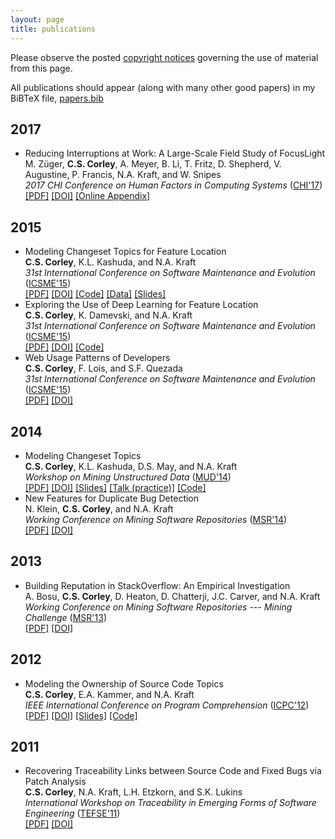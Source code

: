 ```yaml
---
layout: page
title: publications
---
```


Please observe the posted [copyright notices](/copyright) governing the use of material from
this page.

All publications should appear (along with many other good papers) in my BiBTeX
file, [papers.bib](https://github.com/cscorley/papers)

2017
----

- Reducing Interruptions at Work: A Large-Scale Field Study of FocusLight
    <br /> M. Züger, **C.S. Corley**, A. Meyer, B. Li, T. Fritz, D. Shepherd,
        V. Augustine, P. Francis, N.A. Kraft, and W. Snipes
    <br /> *2017 CHI Conference on Human Factors in Computing Systems*
        ([CHI'17](https://chi2017.acm.org))
    <br />
        [[PDF]](./pdfs/Zuger-etal_2017.pdf)
        [[DOI]](http://dx.doi.org/10.1145/3025453.3025662)
        [[Online Appendix]](https://sites.google.com/site/focuslightonline/)

2015
----

- Modeling Changeset Topics for Feature Location
    <br /> **C.S. Corley**, K.L. Kashuda, and N.A. Kraft
    <br /> *31st International Conference on Software Maintenance and Evolution*
        ([ICSME'15][])
    <br />
        [[PDF]](./pdfs/Corley-etal_2015.pdf)
        [[DOI]](https://doi.org/10.1109/ICSM.2015.7332453)
        [[Code]](https://github.com/cscorley/changeset-feature-location)
        [[Data]](./data/Corley-etal_2015)
        [[Slides]](https://speakerdeck.com/cscorley/modeling-changeset-topics-for-feature-location)
- Exploring the Use of Deep Learning for Feature Location
    <br /> **C.S. Corley**, K. Damevski, and N.A. Kraft
    <br /> *31st International Conference on Software Maintenance and Evolution*
        ([ICSME'15][])
    <br />
        [[PDF]](./pdfs/Corley-etal_2015a.pdf)
        [[DOI]](https://doi.org/10.1109/ICSM.2015.7332513)
        [[Code]](https://github.com/cscorley/doc2vec-feature-location)
- Web Usage Patterns of Developers
    <br /> **C.S. Corley**, F. Lois, and S.F. Quezada
    <br /> *31st International Conference on Software Maintenance and Evolution*
        ([ICSME'15][])
    <br />
        [[PDF]](./pdfs/Corley-etal_2015b.pdf)
        [[DOI]](https://doi.org/10.1109/ICSM.2015.7332489)

[ICSME'15]: http://www.icsme.uni-bremen.de/

2014
----

- Modeling Changeset Topics
    <br /> **C.S. Corley**, K.L. Kashuda, D.S. May, and N.A. Kraft
    <br />  *Workshop on Mining Unstructured Data*
    ([MUD'14](http://sback.it/mud2014/))
    <br />
        [[PDF]](./pdfs/Corley-etal_2014.pdf)
        [[DOI]](http://dx.doi.org/10.1109/MUD.2014.9)
        [[Slides]](https://speakerdeck.com/cscorley/modeling-changeset-topics)
        [[Talk (practice)]](https://www.youtube.com/watch?v=S12B_CTeUtA)
        [[Code]](https://github.com/cscorley/mud2014-modeling-changeset-topics)
- New Features for Duplicate Bug Detection
    <br /> N. Klein, **C.S. Corley**, and N.A. Kraft
    <br /> *Working Conference on Mining Software Repositories*
    ([MSR'14](http://2014.msrconf.org/))
    <br />
        [[PDF]](./pdfs/Klein-etal_2014.pdf)
        [[DOI]](http://dx.doi.org/10.1145/2597073.2597090)

2013
----

- Building Reputation in StackOverflow: An Empirical Investigation
    <br /> A. Bosu, **C.S. Corley**, D. Heaton, D. Chatterji, J.C. Carver, and N.A.
    Kraft
    <br /> *Working Conference on Mining Software Repositories --- Mining
    Challenge* ([MSR'13](http://2013.msrconf.org/))
    <br />
        [[PDF]](./pdfs/Bosu-etal_2013.pdf)
        [[DOI]](http://dx.doi.org/10.1109/msr.2013.6624013)

2012
----

- Modeling the Ownership of Source Code Topics
    <br /> **C.S. Corley**, E.A. Kammer, and N.A. Kraft
    <br /> *IEEE International Conference on Program Comprehension* ([ICPC'12](http://icpc12.sosy-lab.org/))
    <br />
        [[PDF]](./pdfs/Corley-etal_2012.pdf)
        [[DOI]](http://dx.doi.org/10.1109/ICPC.2012.6240485)
        [[Slides]](https://speakerdeck.com/cscorley/modeling-the-ownership-of-source-code-topics)
        [[Code]](https://github.com/software-eng-ua-edu/ohm/)


2011
----

- Recovering Traceability Links between Source Code and Fixed Bugs via Patch Analysis
    <br /> **C.S. Corley**, N.A. Kraft, L.H. Etzkorn, and S.K. Lukins
    <br /> *International Workshop on Traceability in Emerging Forms of Software
    Engineering* ([TEFSE'11](http://www.cs.wm.edu/semeru/tefse2011))
    <br />
        [[PDF]](./pdfs/Corley-etal_2011.pdf)
        [[DOI]](http://dx.doi.org/10.1145/1987856.1987863)
